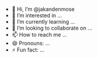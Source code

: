 - 👋 Hi, I’m @jakandenmose
- 👀 I’m interested in ...
- 🌱 I’m currently learning ...
- 💞️ I’m looking to collaborate on ...
- 📫 How to reach me ...
- 😄 Pronouns: ...
- ⚡ Fun fact: ...

<!---
jakandenmose/jakandenmose is a ✨ special ✨ repository because its `README.md` (this file) appears on your GitHub profile.
You can click the Preview link to take a look at your changes.
--->

